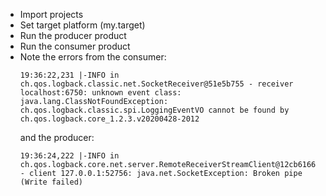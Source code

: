 * Import projects
* Set target platform (my.target)
* Run the producer product
* Run the consumer product
* Note the errors from the consumer:
  ```
  19:36:22,231 |-INFO in ch.qos.logback.classic.net.SocketReceiver@51e5b755 - receiver localhost:6750: unknown event class: java.lang.ClassNotFoundException: ch.qos.logback.classic.spi.LoggingEventVO cannot be found by ch.qos.logback.core_1.2.3.v20200428-2012
  ```
  and the producer:
  ```
  19:36:24,222 |-INFO in ch.qos.logback.core.net.server.RemoteReceiverStreamClient@12cb6166 - client 127.0.0.1:52756: java.net.SocketException: Broken pipe (Write failed)
  ```